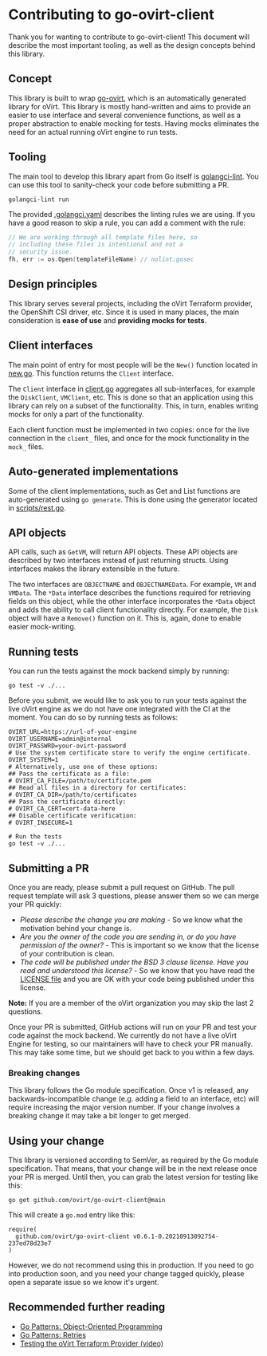 # Contributing to go-ovirt-client

Thank you for wanting to contribute to go-ovirt-client! This document will describe the most important tooling, as well as the design concepts behind this library.

## Concept

This library is built to wrap [go-ovirt](https://github.com/ovirt/go-ovirt), which is an automatically generated library for oVirt. This library is mostly hand-written and aims to provide an easier to use interface and several convenience functions, as well as a proper abstraction to enable mocking for tests. Having mocks eliminates the need for an actual running oVirt engine to run tests.

## Tooling

The main tool to develop this library apart from Go itself is [golangci-lint](https://golanci-lint.run). You can use this tool to sanity-check your code before submitting a PR.

```
golangci-lint run
```

The provided [.golangci.yaml](.golangci.yml) describes the linting rules we are using. If you have a good reason to skip a rule, you can add a comment with the rule:

```go
// We are working through all template files here, so
// including these files is intentional and not a
// security issue.
fh, err := os.Open(templateFileName) // nolint:gosec
```

## Design principles

This library serves several projects, including the oVirt Terraform provider, the OpenShift CSI driver, etc. Since it is used in many places, the main consideration is **ease of use** and **providing mocks for tests**.

## Client interfaces

The main point of entry for most people will be the `New()` function located in [new.go](new.go). This function returns the `Client` interface. 

The `Client` interface in [client.go](client.go) aggregates all sub-interfaces, for example the `DiskClient`, `VMClient`, etc. This is done so that an application using this library can rely on a subset of the functionality. This, in turn, enables writing mocks for only a part of the functionality.

Each client function must be implemented in two copies: once for the live connection in the `client_` files, and once for the mock functionality in the `mock_` files.

## Auto-generated implementations

Some of the client implementations, such as Get and List functions are auto-generated using `go generate`. This is done using the generator located in [scripts/rest.go](scripts/rest.go).

## API objects

API calls, such as `GetVM`, will return API objects. These API objects are described by two interfaces instead of just returning structs. Using interfaces makes the library extensible in the future.

The two interfaces are `OBJECTNAME` and `OBJECTNAMEData`. For example, `VM` and `VMData`. The `*Data` interface describes the functions required for retrieving fields on this object, while the other interface incorporates the `*Data` object and adds the ability to call client functionality directly. For example, the `Disk` object will have a `Remove()` function on it. This is, again, done to enable easier mock-writing.

## Running tests

You can run the tests against the mock backend simply by running:

```
go test -v ./...
```

Before you submit, we would like to ask you to run your tests against the live oVirt engine as we do not have one integrated with the CI at the moment. You can do so by running tests as follows:

```
OVIRT_URL=https://url-of-your-engine
OVIRT_USERNAME=admin@internal
OVIRT_PASSWRD=your-ovirt-password
# Use the system certificate store to verify the engine certificate.
OVIRT_SYSTEM=1
# Alternatively, use one of these options:
## Pass the certificate as a file:
# OVIRT_CA_FILE=/path/to/certificate.pem
## Read all files in a directory for certificates:
# OVIRT_CA_DIR=/path/to/certificates
## Pass the certificate directly:
# OVIRT_CA_CERT=cert-data-here
## Disable certificate verification:
# OVIRT_INSECURE=1

# Run the tests
go test -v ./...
```

## Submitting a PR

Once you are ready, please submit a pull request on GitHub. The pull request template will ask 3 questions, please answer them so we can merge your PR quickly:

- *Please describe the change you are making* - So we know what the motivation behind your change is.
- *Are you the owner of the code you are sending in, or do you have permission of the owner?* - This is important so we know that the license of your contribution is clean.
- *The code will be published under the BSD 3 clause license. Have you read and understood this license?* - So we know that you have read the [LICENSE file](LICENSE) and you are OK with your code being published under this license.

**Note:** If you are a member of the oVirt organization you may skip the last 2 questions.

Once your PR is submitted, GitHub actions will run on your PR and test your code against the mock backend. We currently do not have a live oVirt Engine for testing, so our maintainers will have to check your PR manually. This may take some time, but we should get back to you within a few days.

### Breaking changes

This library follows the Go module specification. Once v1 is released, any backwards-incompatible change (e.g. adding a field to an interface, etc) will require increasing the major version number. If your change involves a breaking change it may take a bit longer to get merged.

## Using your change

This library is versioned according to SemVer, as required by the Go module specification. That means, that your change will be in the next release once your PR is merged. Until then, you can grab the latest version for testing like this:

```
go get github.com/ovirt/go-ovirt-client@main
```

This will create a `go.mod` entry like this:

```
require(
  github.com/ovirt/go-ovirt-client v0.6.1-0.20210913092754-237ed78d23e7
)
```

However, we do not recommend using this in production. If you need to go into production soon, and you need your change tagged quickly, please open a separate issue so we know it's urgent.

## Recommended further reading

- [Go Patterns: Object-Oriented Programming](https://debugged.it/blog/go-patterns-oop/)
- [Go Patterns: Retries](https://debugged.it/blog/go-patterns-retries/)
- [Testing the oVirt Terraform Provider (video)](https://www.youtube.com/watch?v=1eciby2NiSM)

